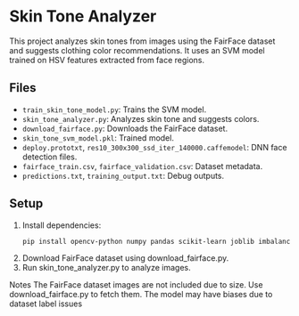 # Skin Tone Analyzer

This project analyzes skin tones from images using the FairFace dataset and suggests clothing color recommendations. It uses an SVM model trained on HSV features extracted from face regions.

## Files
- `train_skin_tone_model.py`: Trains the SVM model.
- `skin_tone_analyzer.py`: Analyzes skin tone and suggests colors.
- `download_fairface.py`: Downloads the FairFace dataset.
- `skin_tone_svm_model.pkl`: Trained model.
- `deploy.prototxt`, `res10_300x300_ssd_iter_140000.caffemodel`: DNN face detection files.
- `fairface_train.csv`, `fairface_validation.csv`: Dataset metadata.
- `predictions.txt`, `training_output.txt`: Debug outputs.

## Setup
1. Install dependencies:
   ```bash
   pip install opencv-python numpy pandas scikit-learn joblib imbalanced-learn

2. Download FairFace dataset using download_fairface.py.
3. Run skin_tone_analyzer.py to analyze images.

Notes
The FairFace dataset images are not included due to size. Use download_fairface.py to fetch them.
The model may have biases due to dataset label issues